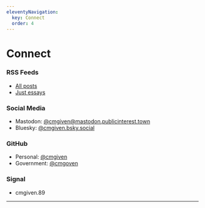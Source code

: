 ```yaml
---
eleventyNavigation:
  key: Connect
  order: 4
---
```


# Connect

### RSS Feeds

- [All posts](/feeds/feed.xml)
- [Just essays](/feeds/essays.xml)

### Social Media

- Mastodon: [@cmgiven@mastodon.publicinterest.town](https://mastodon.publicinterest.town/@cmgiven)
- Bluesky: [@cmgiven.bsky.social](https://bsky.app/profile/cmgiven.bsky.social)

### GitHub

- Personal: [@cmgiven](https://github.com/cmgiven)
- Government: [@cmgoven](https://github.com/cmgoven)

### Signal

- cmgiven.89

---
